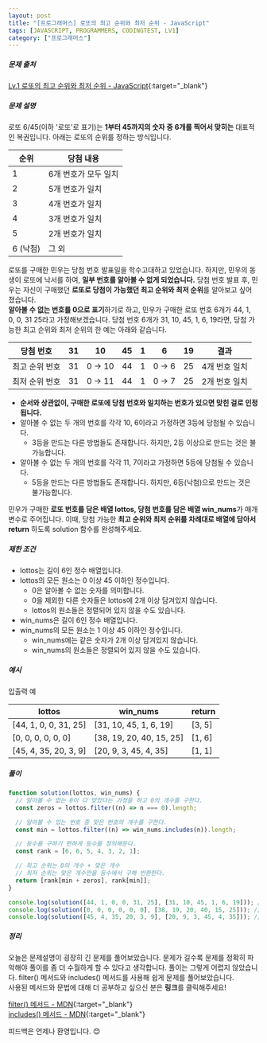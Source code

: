 ```yaml
---
layout: post
title: "[프로그래머스] 로또의 최고 순위와 최저 순위 - JavaScript"
tags: [JAVASCRIPT, PROGRAMMERS, CODINGTEST, LV1]
category: ["프로그래머스"]
---
```


##### 문제 출처

[Lv.1 로또의 최고 순위와 최저 순위 - JavaScript](https://programmers.co.kr/learn/courses/30/lessons/77484?language=javascript){:target="\_blank"}

##### 문제 설명

로또 6/45(이하 '로또'로 표기)는 **1부터 45까지의 숫자 중 6개를 찍어서 맞히는** 대표적인 복권입니다. 아래는 로또의 순위를 정하는 방식입니다.

| 순위     | 당첨 내용            |
| -------- | -------------------- |
| 1        | 6개 번호가 모두 일치 |
| 2        | 5개 번호가 일치      |
| 3        | 4개 번호가 일치      |
| 4        | 3개 번호가 일치      |
| 5        | 2개 번호가 일치      |
| 6 (낙첨) | 그 외                |

로또를 구매한 민우는 당첨 번호 발표일을 학수고대하고 있었습니다. 하지만, 민우의 동생이 로또에 낙서를 하여, **일부 번호를 알아볼 수 없게 되었습니다.** 당첨 번호 발표 후, 민우는 자신이 구매했던 **로또로 당첨이 가능했던 최고 순위와 최저 순위**를 알아보고 싶어 졌습니다.<br />
**알아볼 수 없는 번호를 0으로 표기**하기로 하고, 민우가 구매한 로또 번호 6개가 44, 1, 0, 0, 31 25라고 가정해보겠습니다. 당첨 번호 6개가 31, 10, 45, 1, 6, 19라면, 당첨 가능한 최고 순위와 최저 순위의 한 예는 아래와 같습니다.

| 당첨 번호      | 31  | 10      | 45  | 1   | 6      | 19  | 결과          |
| -------------- | --- | ------- | --- | --- | ------ | --- | ------------- |
| 최고 순위 번호 | 31  | 0 -> 10 | 44  | 1   | 0 -> 6 | 25  | 4개 번호 일치 |
| 최저 순위 번호 | 31  | 0 -> 11 | 44  | 1   | 0 -> 7 | 25  | 2개 번호 일치 |

- **순서와 상관없이, 구매한 로또에 당첨 번호와 일치하는 번호가 있으면 맞힌 걸로 인정됩니다.**
- 알아볼 수 없는 두 개의 번호를 각각 10, 6이라고 가정하면 3등에 당첨될 수 있습니다.
  - 3등을 만드는 다른 방법들도 존재합니다. 하지만, 2등 이상으로 만드는 것은 불가능합니다.
- 알아볼 수 없는 두 개의 번호를 각각 11, 7이라고 가정하면 5등에 당첨될 수 있습니다.
  - 5등을 만드는 다른 방법들도 존재합니다. 하지만, 6등(낙첨)으로 만드는 것은 불가능합니다.

민우가 구매한 **로또 번호를 담은 배열 lottos, 당첨 번호를 담은 배열 win_nums**가 매개변수로 주어집니다. 이때, 당첨 가능한 **최고 순위와 최저 순위를 차례대로 배열에 담아서 return** 하도록 solution 함수를 완성해주세요.

##### 제한 조건

- lottos는 길이 6인 정수 배열입니다.
- lottos의 모든 원소는 0 이상 45 이하인 정수입니다.
  - 0은 알아볼 수 없는 숫자를 의미합니다.
  - 0을 제외한 다른 숫자들은 lottos에 2개 이상 담겨있지 않습니다.
  - lottos의 원소들은 정렬되어 있지 않을 수도 있습니다.
- win_nums은 길이 6인 정수 배열입니다.
- win_nums의 모든 원소는 1 이상 45 이하인 정수입니다.
  - win_nums에는 같은 숫자가 2개 이상 담겨있지 않습니다.
  - win_nums의 원소들은 정렬되어 있지 않을 수도 있습니다.

##### 예시

입출력 예

| lottos                | win_nums                 | return |
| --------------------- | ------------------------ | ------ |
| [44, 1, 0, 0, 31, 25] | [31, 10, 45, 1, 6, 19]   | [3, 5] |
| [0, 0, 0, 0, 0, 0]    | [38, 19, 20, 40, 15, 25] | [1, 6] |
| [45, 4, 35, 20, 3, 9] | [20, 9, 3, 45, 4, 35]    | [1, 1] |

##### 풀이

```javascript
function solution(lottos, win_nums) {
  // 알아볼 수 없는 0이 다 맞았다는 가정을 하고 0의 개수를 구한다.
  const zeros = lottos.filter((n) => n === 0).length;

  // 알아볼 수 있는 번호 중 맞은 번호의 개수를 구한다.
  const min = lottos.filter((n) => win_nums.includes(n)).length;

  // 등수를 구하기 편하게 등수를 정의해둔다.
  const rank = [6, 6, 5, 4, 3, 2, 1];

  // 최고 순위는 0의 개수 + 맞은 개수
  // 최저 순위는 맞은 개수만을 등수에서 구해 반환한다.
  return [rank[min + zeros], rank[min]];
}

console.log(solution([44, 1, 0, 0, 31, 25], [31, 10, 45, 1, 6, 19])); // [3, 5]
console.log(solution([0, 0, 0, 0, 0, 0], [38, 19, 20, 40, 15, 25])); // [1, 6]
console.log(solution([45, 4, 35, 20, 3, 9], [20, 9, 3, 45, 4, 35])); // [1, 1]
```

##### 정리

오늘은 문제설명이 굉장히 긴 문제를 풀어보았습니다. 문제가 길수록 문제를 정확히 파악해야 풀이를 좀 더 수월하게 할 수 있다고 생각합니다. 풀이는 그렇게 어렵지 않았습니다. filter() 메서드와 includes() 메서드를 사용해 쉽게 문제를 풀어보았습니다.<br />
사용된 메서드와 문법에 대해 더 공부하고 싶으신 분은 **링크**를 클릭해주세요!

[filter() 메서드 - MDN](https://developer.mozilla.org/ko/docs/Web/JavaScript/Reference/Global_Objects/Array/filter){:target="\_blank"} <br />
[includes() 메서드 - MDN](hthttps://developer.mozilla.org/ko/docs/Web/JavaScript/Reference/Global_Objects/String/includes){:target="\_blank"}

피드백은 언제나 환영입니다. 😊
